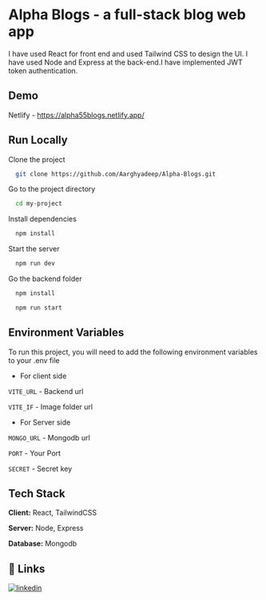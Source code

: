 
# Alpha Blogs - a full-stack blog web app


I have used React for front end and used Tailwind CSS to design the UI. I have used Node and Express at the back-end.I have implemented JWT token authentication.




## Demo

Netlify -  https://alpha55blogs.netlify.app/


## Run Locally

Clone the project

```bash
  git clone https://github.com/Aarghyadeep/Alpha-Blogs.git
```

Go to the project directory

```bash
  cd my-project
```

Install dependencies

```bash
  npm install
```
Start the server

```bash
  npm run dev
```
   Go the backend folder

```bash
  npm install
```
```bash
  npm run start
```
   
## Environment Variables

To run this project, you will need to add the following environment variables to your .env file
      
*   For client side

`VITE_URL` - Backend url

`VITE_IF`  - Image folder url

*   For Server side

`MONGO_URL` - Mongodb url

`PORT` - Your Port


`SECRET` - Secret key


## Tech Stack

**Client:** React, TailwindCSS

**Server:** Node, Express

**Database:** Mongodb


## 🔗 Links

[![linkedin](https://img.shields.io/badge/linkedin-0A66C2?style=for-the-badge&logo=linkedin&logoColor=white)](https://www.linkedin.com/in/aarghyadeep-das/)

